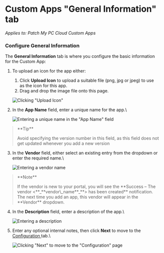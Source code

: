 # Custom Apps "General Information" tab

_Applies to: Patch My PC Cloud Custom Apps_

### Configure General Information

The **General Information** tab is where you configure the basic information for the Custom App:

1.  To upload an icon for the app either:

    1. Click **Upload Icon** to upload a suitable file (png, jpg or jpeg) to use as the icon for this app.
    2. Drag and drop the image file onto this page.

    ![Clicking "Upload Icon"](../../../_images/image-\(215\).png)
2.  In the **App Name** field, enter a unique name for the app.\\

    ![Entering a unique name in the "App Name" field](../../../_images/image-\(216\).png)

> \*\*Tip\*\*
>
> Avoid specifying the version number in this field, as this field does not get updated whenever you add a new version

3.  In the **Vendor** field, either select an existing entry from the dropdown or enter the required name.\\

    ![Entering a vendor name](../../../_images/image-\(217\).png)

> \*\*Note\*\*
>
> If the vendor is new to your portal, you will see the \*\*Success – The vendor <\*\*\_\*\*vendor\\\_name\*\*\_\*\*> has been created\*\* notification. The next time you add an app, this vendor will appear in the \*\*Vendor\*\* dropdown.

4.  In the **Description** field, enter a description of the app.\\

    ![Entering a description](../../../_images/image-\(218\).png)
5.  Enter any optional internal notes, then click **Next** to move to the [Configuration ](custom-apps-configuration-tab.md)tab.\\

    ![Clicking "Next" to move to the "Configuration" page](../../../_images/image-\(219\).png)
